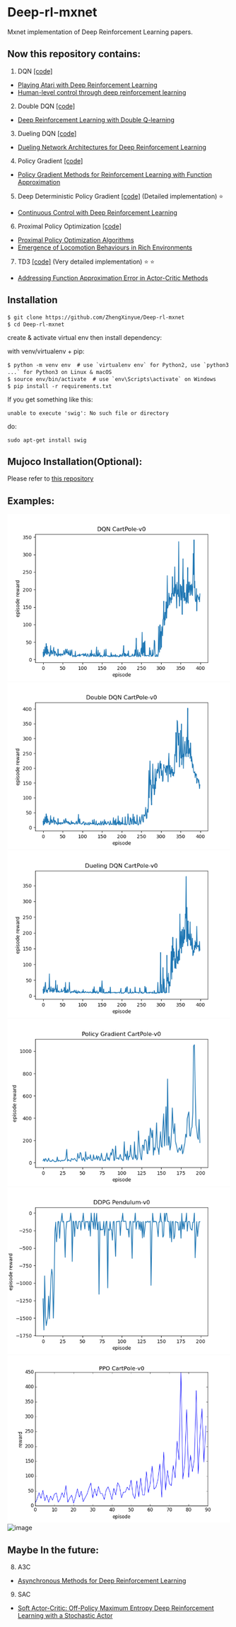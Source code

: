 # Deep-rl-mxnet
 Mxnet implementation of Deep Reinforcement Learning papers.
 
## Now this repository contains:
  1. DQN [[code]](https://github.com/ZhengXinyue/Deep-rl-mxnet/blob/master/Nature_DQN/Nature_DQN.py)
 - [Playing Atari with Deep Reinforcement Learning](https://arxiv.org/abs/1312.5602v1)
 - [Human-level control through deep reinforcement learning](https://www.nature.com/articles/nature14236)  
  2. Double DQN [[code]](https://github.com/ZhengXinyue/Deep-rl-mxnet/blob/master/Double_DQN/Double_DQN.py)
 - [Deep Reinforcement Learning with Double Q-learning](https://arxiv.org/abs/1509.06461v3)
  3. Dueling DQN [[code]](https://github.com/ZhengXinyue/Deep-rl-mxnet/blob/master/Dueling_DQN/Dueling_DQN.py)
 - [Dueling Network Architectures for Deep Reinforcement Learning](https://arxiv.org/abs/1511.06581v3)
 4. Policy Gradient [[code]](https://github.com/ZhengXinyue/Deep-rl-mxnet/blob/master/Policy_Gradient/Policy_Gradient.py)
 - [Policy Gradient Methods for Reinforcement Learning with Function Approximation](https://papers.nips.cc/paper/1713-policy-gradient-methods-for-reinforcement-learning-with-function-approximation.pdf)
 5. Deep Deterministic Policy Gradient [[code]](https://github.com/ZhengXinyue/Deep-rl-mxnet/blob/master/DDPG/DDPG_Pendulum_v0.py) (Detailed implementation) :star: 
 - [Continuous Control with Deep Reinforcement Learning](https://arxiv.org/abs/1509.02971)
  6. Proximal Policy Optimization [[code]](https://github.com/ZhengXinyue/Deep-rl-mxnet/blob/master/PPO/PPO_discrete.py)
 - [Proximal Policy Optimization Algorithms](https://arxiv.org/abs/1707.06347)
 - [Emergence of Locomotion Behaviours in Rich Environments](https://arxiv.org/abs/1707.02286)
  7. TD3 [[code]](https://github.com/ZhengXinyue/Deep-rl-mxnet/blob/master/TD3/TD3_LunarLander_v2.py) (Very detailed implementation) :star: :star:
 - [Addressing Function Approximation Error in Actor-Critic Methods](https://arxiv.org/abs/1802.09477)
 
 
## Installation
```
$ git clone https://github.com/ZhengXinyue/Deep-rl-mxnet
$ cd Deep-rl-mxnet
```
create & activate virtual env then install dependency:

with venv/virtualenv + pip:
```
$ python -m venv env  # use `virtualenv env` for Python2, use `python3 ...` for Python3 on Linux & macOS
$ source env/bin/activate  # use `env\Scripts\activate` on Windows
$ pip install -r requirements.txt
```
 
If you get something like this: 
```
unable to execute 'swig': No such file or directory
```
do:
```
sudo apt-get install swig
```

## Mujoco Installation(Optional):
Please refer to [this repository](https://github.com/openai/mujoco-py)


## Examples:
  ![image](https://github.com/ZhengXinyue/Deep-rl-mxnet/blob/master/Nature_DQN/DQN-CartPole-v0.png)
  ![image](https://github.com/ZhengXinyue/Deep-rl-mxnet/blob/master/Double_DQN/Double-DQN-CartPole-v0.png)
  ![image](https://github.com/ZhengXinyue/Deep-rl-mxnet/blob/master/Dueling_DQN/Dueling-DQN-CartPole-v0.png)
  ![image](https://github.com/ZhengXinyue/Deep-rl-mxnet/blob/master/Policy_Gradient/Policy-Gradient-CartPole-v0.png)
  ![image](https://github.com/ZhengXinyue/Deep-rl-mxnet/blob/master/DDPG/DDPG-Pendulum-v0.png)
  ![image](https://github.com/ZhengXinyue/Deep-rl-mxnet/blob/master/PPO/PPO-CartPole-v0.png)
  ![image](https://github.com/ZhengXinyue/Deep-rl-mxnet/blob/master/TD3/TD3-LunarLander-v2.png)
  
  
## Maybe In the future:
 8. A3C 
 - [Asynchronous Methods for Deep Reinforcement Learning](https://arxiv.org/abs/1602.01783v2)
 9. SAC
 - [Soft Actor-Critic: Off-Policy Maximum Entropy Deep Reinforcement Learning with a Stochastic Actor](https://arxiv.org/abs/1801.01290v2)
